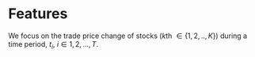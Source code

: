# Features

We focus on the trade price change of stocks ($k$th $\in \{1,2,.., K\}$) during a time period, $t_i$, $i \in {1,2,..., T}$.  







